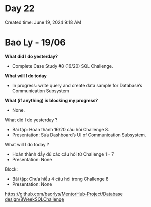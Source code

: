 # Day 22

Created time: June 19, 2024 9:18 AM

# Bao Ly - 19/06

**What did I do yesterday?**

- Complete Case Study #8 (16/20) SQL Challenge.

**What will I do today**

- In progress: write query and create data sample for Database’s Communication Subsystem

**What (if anything) is blocking my progress?**

- None.

What did I do yesterday ?

- Bài tập: Hoàn thành 16/20 câu hỏi Challenge 8.
- Presentation: Sửa Dashboard’s UI of Communication Subsystem.

What will I do today ?

- Hoàn thành đầy đủ các câu hỏi từ Challenge 1 - 7
- Presentation: None

Block:

- Bài tập: Chưa hiểu 4 câu hỏi trong Challenge 8
- Presentation: None

[https://github.com/baorlys/MentorHub-Project/Database design/8WeekSQLChallenge](https://github.com/baorlys/MentorHub-Project/tree/master/Database%20design/8WeekSQLChallenge)